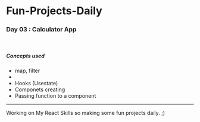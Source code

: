 ﻿# Fun-Projects-Daily

<h3>Day 03 : Calculator App</h3>
<br/>

<h5>Concepts used</h5>
<ul>
    <li> map, filter <li>
    <li> Hooks (Usestate) </li>
    <li> Componets creating</li>
    <li> Passing function to a component</li>
</ul>

<hr/>
Working on My React Skills so making some fun projects daily. ;)
